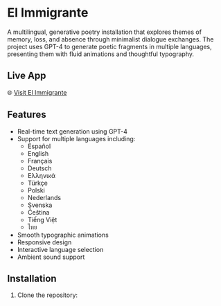 # El Immigrante

A multilingual, generative poetry installation that explores themes of memory, loss, and absence through minimalist dialogue exchanges. The project uses GPT-4 to generate poetic fragments in multiple languages, presenting them with fluid animations and thoughtful typography.

## Live App

🌐 [Visit El Immigrante](https://el-immigrante.vercel.app/)

## Features

- Real-time text generation using GPT-4
- Support for multiple languages including:
  - Español
  - English
  - Français
  - Deutsch
  - Ελληνικά
  - Türkçe
  - Polski
  - Nederlands
  - Svenska
  - Čeština
  - Tiếng Việt
  - ไทย
- Smooth typographic animations
- Responsive design
- Interactive language selection
- Ambient sound support

## Installation

1. Clone the repository: